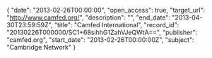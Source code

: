 {
  "date": "2013-02-26T00:00:00", 
  "open_access": true, 
  "target_url": "http://www.camfed.org/", 
  "description": "", 
  "end_date": "2013-04-30T23:59:59Z", 
  "title": "Camfed International", 
  "record_id": "20130226T000000/SC1+68sihhG1ZahVJeQWtA==", 
  "publisher": "camfed.org", 
  "start_date": "2013-02-26T00:00:00Z", 
  "subject": "Cambridge Network"
}

